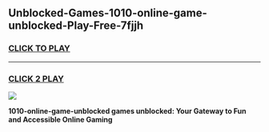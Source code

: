 
## Unblocked-Games-1010-online-game-unblocked-Play-Free-7fjjh
<h3>
<a href="https://premium76.site?title=1010-online-game-unblocked&ref=18A">CLICK TO PLAY</a></h3>
<hr>

<h3>
<a href="https://premium76.site?title=1010-online-game-unblocked&ref=18A">CLICK 2 PLAY</a>
  
</h3>

<a href="https://premium76.site?title=1010-online-game-unblocked&ref=18A"><img src="https://clearcache.store/games.png"></a>


**1010-online-game-unblocked games unblocked: Your Gateway to Fun and Accessible Online Gaming**
